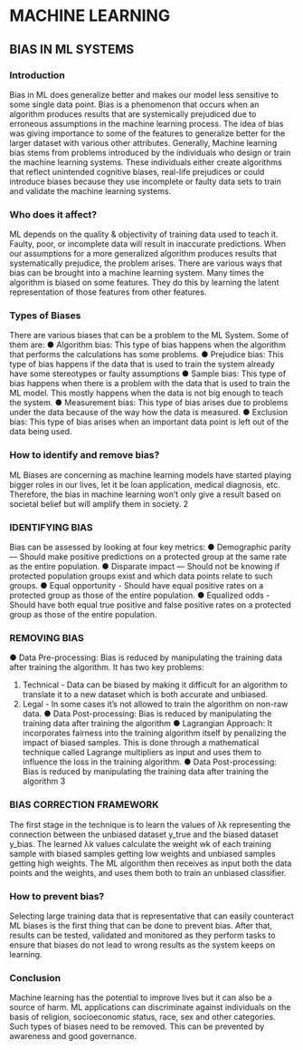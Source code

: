 # MACHINE LEARNING

## BIAS IN ML SYSTEMS

### Introduction
Bias in ML does generalize better and makes our model less sensitive to some single data
point. Bias is a phenomenon that occurs when an algorithm produces results that are
systemically prejudiced due to erroneous assumptions in the machine learning process.
The idea of bias was giving importance to some of the features to generalize better for the
larger dataset with various other attributes.
Generally, Machine learning bias stems from problems introduced by the individuals who
design or train the machine learning systems. These individuals either create algorithms
that reflect unintended cognitive biases, real-life prejudices or could introduce biases
because they use incomplete or faulty data sets to train and validate the machine learning
systems.
### Who does it affect?
ML depends on the quality & objectivity of training data used to teach it. Faulty, poor, or
incomplete data will result in inaccurate predictions. When our assumptions for a more
generalized algorithm produces results that systematically prejudice, the problem arises.
There are various ways that bias can be brought into a machine learning system. Many
times the algorithm is biased on some features. They do this by learning the latent
representation of those features from other features.
### Types of Biases
There are various biases that can be a problem to the ML System. Some of them are:
● Algorithm bias: This type of bias happens when the algorithm that performs the
calculations has some problems.
● Prejudice bias: This type of bias happens if the data that is used to train the system
already have some stereotypes or faulty assumptions
● Sample bias: This type of bias happens when there is a problem with the data that
is used to train the ML model. This mostly happens when the data is not big enough
to teach the system.
● Measurement bias: This type of bias arises due to problems under the data because
of the way how the data is measured.
● Exclusion bias: This type of bias arises when an important data point is left out of
the data being used.
### How to identify and remove bias?
ML Biases are concerning as machine learning models have started playing bigger roles in
our lives, let it be loan application, medical diagnosis, etc. Therefore, the bias in machine
learning won’t only give a result based on societal belief but will amplify them in society.
2
### IDENTIFYING BIAS
Bias can be assessed by looking at four key metrics:
● Demographic parity — Should make positive predictions on a protected group at
the same rate as the entire population.
● Disparate impact — Should not be knowing if protected population groups exist
and which data points relate to such groups.
● Equal opportunity - Should have equal positive rates on a protected group as those
of the entire population.
● Equalized odds - Should have both equal true positive and false positive rates on a
protected group as those of the entire population.
### REMOVING BIAS
● Data Pre-processing: Bias is reduced by manipulating the training data after
training the algorithm. It has two key problems:
1. Technical - Data can be biased by making it difficult for an algorithm to
translate it to a new dataset which is both accurate and unbiased.
2. Legal - In some cases it’s not allowed to train the algorithm on non-raw data.
● Data Post-processing: Bias is reduced by manipulating the training data after
training the algorithm
● Lagrangian Approach: It incorporates fairness into the training algorithm itself by
penalizing the impact of biased samples. This is done through a mathematical
technique called Lagrange multipliers as input and uses them to influence the loss
in the training algorithm.
● Data Post-processing: Bias is reduced by manipulating the training data after
training the algorithm
3
### BIAS CORRECTION FRAMEWORK
The first stage in the technique is to learn the values of λk representing the connection
between the unbiased dataset y_true and the biased dataset y_bias. The learned λk values
calculate the weight wk of each training sample with biased samples getting low weights
and unbiased samples getting high weights. The ML algorithm then receives as input both
the data points and the weights, and uses them both to train an unbiased classifier.
### How to prevent bias?
Selecting large training data that is representative that can easily counteract ML biases is
the first thing that can be done to prevent bias. After that, results can be tested, validated
and monitored as they perform tasks to ensure that biases do not lead to wrong results as
the system keeps on learning.
### Conclusion
Machine learning has the potential to improve lives but it can also be a source of harm. ML
applications can discriminate against individuals on the basis of religion, socioeconomic
status, race, sex and other categories. Such types of biases need to be removed. This can
be prevented by awareness and good governance.
